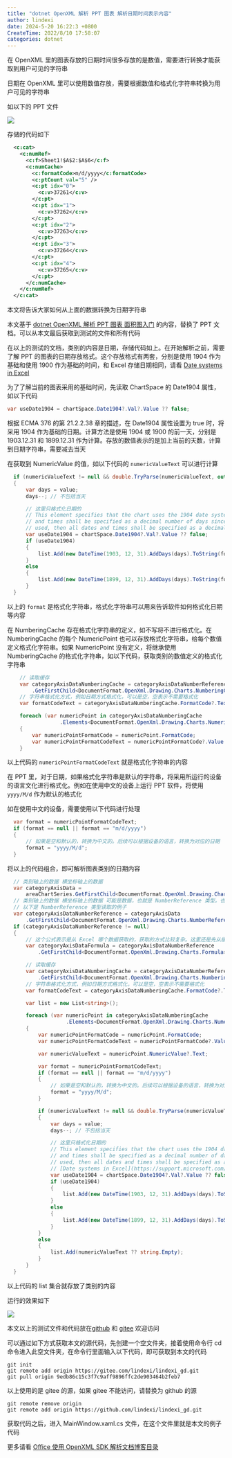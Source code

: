 ```yaml
---
title: "dotnet OpenXML 解析 PPT 图表 解析日期时间表示内容"
author: lindexi
date: 2024-5-20 16:22:3 +0800
CreateTime: 2022/8/10 17:58:07
categories: dotnet
---
```


在 OpenXML 里的图表存放的日期时间很多存放的是数值，需要进行转换才能获取到用户可见的字符串

<!--more-->


<!-- CreateTime:2022/8/10 17:58:07 -->

<!-- 发布 -->

日期在 OpenXML 里可以使用数值存放，需要根据数值和格式化字符串转换为用户可见的字符串

如以下的 PPT 文件

<!-- ![](image/dotnet OpenXML 解析 PPT 图表 解析日期时间表示内容/dotnet OpenXML 解析 PPT 图表 解析日期时间表示内容0.png) -->

![](http://image.acmx.xyz/lindexi%2F20228101758163271.jpg)

存储的代码如下

```xml
  <c:cat>
    <c:numRef>
      <c:f>Sheet1!$A$2:$A$6</c:f>
      <c:numCache>
        <c:formatCode>m/d/yyyy</c:formatCode>
        <c:ptCount val="5" />
        <c:pt idx="0">
          <c:v>37261</c:v>
        </c:pt>
        <c:pt idx="1">
          <c:v>37262</c:v>
        </c:pt>
        <c:pt idx="2">
          <c:v>37263</c:v>
        </c:pt>
        <c:pt idx="3">
          <c:v>37264</c:v>
        </c:pt>
        <c:pt idx="4">
          <c:v>37265</c:v>
        </c:pt>
      </c:numCache>
    </c:numRef>
  </c:cat>
```

本文将告诉大家如何从上面的数据转换为日期字符串

本文基于 [dotnet OpenXML 解析 PPT 图表 面积图入门](https://blog.lindexi.com/post/dotnet-OpenXML-%E8%A7%A3%E6%9E%90-PPT-%E5%9B%BE%E8%A1%A8-%E9%9D%A2%E7%A7%AF%E5%9B%BE%E5%85%A5%E9%97%A8.html ) 的内容，替换了 PPT 文档。可以从本文最后获取到测试的文件和所有代码

在以上的测试的文档，类别的内容是日期，存储代码如上。在开始解析之前，需要了解 PPT 的图表的日期存放格式。这个存放格式有两套，分别是使用 1904 作为基础和使用 1900 作为基础的时间，和 Excel 存储日期相同，请看 [Date systems in Excel](https://support.microsoft.com/en-us/office/date-systems-in-excel-e7fe7167-48a9-4b96-bb53-5612a800b487 )

为了了解当前的图表采用的基础时间，先读取 ChartSpace 的 Date1904 属性，如以下代码

```csharp
var useDate1904 = chartSpace.Date1904?.Val?.Value ?? false;
```

根据 ECMA 376 的第 21.2.2.38 章的描述，在 Date1904 属性设置为 true 时，将采用 1904 作为基础的日期。计算方法是使用 1904 或 1900 的前一天，分别是 1903.12.31 和 1899.12.31 作为计算。存放的数值表示的是加上当前的天数，计算到日期字符串，需要减去当天

在获取到 NumericValue 的值，如以下代码的 `numericValueText` 可以进行计算

```csharp
  if (numericValueText != null && double.TryParse(numericValueText, out var value))
  {
      var days = value;
      days--; // 不包括当天

      // 这里只格式化日期的
      // This element specifies that the chart uses the 1904 date system. If the 1904 date system is used, then all dates
      // and times shall be specified as a decimal number of days since Dec. 31, 1903. If the 1904 date system is not
      // used, then all dates and times shall be specified as a decimal number of days since Dec. 31, 1899.
      var useDate1904 = chartSpace.Date1904?.Val?.Value ?? false;
      if (useDate1904)
      {
          list.Add(new DateTime(1903, 12, 31).AddDays(days).ToString(format));
      }
      else
      {
          list.Add(new DateTime(1899, 12, 31).AddDays(days).ToString(format));
      }
  }
```

以上的 `format` 是格式化字符串，格式化字符串可以用来告诉软件如何格式化日期等内容

在 NumberingCache 存在格式化字符串的定义，如不写将不进行格式化。在 NumberingCache 的每个 NumericPoint 也可以存放格式化字符串，给每个数值定义格式化字符串。如果 NumericPoint 没有定义，将继承使用 NumberingCache 的格式化字符串，如以下代码，获取类别的数值定义的格式化字符串

```csharp
    // 读取缓存
    var categoryAxisDataNumberingCache = categoryAxisDataNumberReference
        .GetFirstChild<DocumentFormat.OpenXml.Drawing.Charts.NumberingCache>()!;
    // 字符串格式化方式，例如日期方式格式化，可以是空，空表示不需要格式化
    var formatCodeText = categoryAxisDataNumberingCache.FormatCode?.Text;

    foreach (var numericPoint in categoryAxisDataNumberingCache
                 .Elements<DocumentFormat.OpenXml.Drawing.Charts.NumericPoint>())
    {
        var numericPointFormatCode = numericPoint.FormatCode;
        var numericPointFormatCodeText = numericPointFormatCode?.Value ?? formatCodeText;
    }
```

以上代码的 `numericPointFormatCodeText` 就是格式化字符串的内容

在 PPT 里，对于日期，如果格式化字符串是默认的字符串，将采用所运行的设备的语言文化进行格式化。例如在使用中文的设备上运行 PPT 软件，将使用 `yyyy/M/d` 作为默认的格式化

如在使用中文的设备，需要使用以下代码进行处理

```csharp
  var format = numericPointFormatCodeText;
  if (format == null || format == "m/d/yyyy")
  {
      // 如果是空和默认的，转换为中文的。后续可以根据设备的语言，转换为对应的日期
      format = "yyyy/M/d";
  }
```

将以上的代码组合，即可解析图表类别的日期内容

```csharp
  // 类别轴上的数据 横坐标轴上的数据
  var categoryAxisData =
      areaChartSeries.GetFirstChild<DocumentFormat.OpenXml.Drawing.Charts.CategoryAxisData>()!;
  // 类别轴上的数据 横坐标轴上的数据 可能是数据，也就是 NumberReference 类型。也可能是字符串，也就是 StringReference 类型。这份课件里面，存放的是 NumberReference 类型，以下代码只演示采用 NumberReference 类型的读取方式，还请在具体项目，自行判断
  // 以下是 NumberReference 类型读取的例子
  var categoryAxisDataNumberReference = categoryAxisData
      .GetFirstChild<DocumentFormat.OpenXml.Drawing.Charts.NumberReference>();
  if (categoryAxisDataNumberReference != null)
  {
      // 这个公式表示是从 Excel 哪个数据获取的，获取的方式比较复杂。这里还是先从缓存获取
      var categoryAxisDataFormula = categoryAxisDataNumberReference
          .GetFirstChild<DocumentFormat.OpenXml.Drawing.Charts.Formula>();

      // 读取缓存
      var categoryAxisDataNumberingCache = categoryAxisDataNumberReference
          .GetFirstChild<DocumentFormat.OpenXml.Drawing.Charts.NumberingCache>()!;
      // 字符串格式化方式，例如日期方式格式化，可以是空，空表示不需要格式化
      var formatCodeText = categoryAxisDataNumberingCache.FormatCode?.Text;

      var list = new List<string>();

      foreach (var numericPoint in categoryAxisDataNumberingCache
                   .Elements<DocumentFormat.OpenXml.Drawing.Charts.NumericPoint>())
      {
          var numericPointFormatCode = numericPoint.FormatCode;
          var numericPointFormatCodeText = numericPointFormatCode?.Value ?? formatCodeText;

          var numericValueText = numericPoint.NumericValue?.Text;

          var format = numericPointFormatCodeText;
          if (format == null || format == "m/d/yyyy")
          {
              // 如果是空和默认的，转换为中文的。后续可以根据设备的语言，转换为对应的日期
              format = "yyyy/M/d";
          }

          if (numericValueText != null && double.TryParse(numericValueText, out var value))
          {
              var days = value;
              days--; // 不包括当天

              // 这里只格式化日期的
              // This element specifies that the chart uses the 1904 date system. If the 1904 date system is used, then all dates
              // and times shall be specified as a decimal number of days since Dec. 31, 1903. If the 1904 date system is not
              // used, then all dates and times shall be specified as a decimal number of days since Dec. 31, 1899.
              // [Date systems in Excel](https://support.microsoft.com/en-us/office/date-systems-in-excel-e7fe7167-48a9-4b96-bb53-5612a800b487 )
              var useDate1904 = chartSpace.Date1904?.Val?.Value ?? false;
              if (useDate1904)
              {
                  list.Add(new DateTime(1903, 12, 31).AddDays(days).ToString(format));
              }
              else
              {
                  list.Add(new DateTime(1899, 12, 31).AddDays(days).ToString(format));
              }
          }
          else
          {
              list.Add(numericValueText ?? string.Empty);
          }
      }
  }
```

以上代码的 list 集合就存放了类别的内容

运行的效果如下

<!-- ![](image/dotnet OpenXML 解析 PPT 图表 解析日期时间表示内容/dotnet OpenXML 解析 PPT 图表 解析日期时间表示内容1.png) -->

![](http://image.acmx.xyz/lindexi%2F2022810181627672.jpg)

本文以上的测试文件和代码放在[github](https://github.com/lindexi/lindexi_gd/tree/9edb86c15c3f7c9aff9896ffc2de903464b2feb7/Pptx) 和 [gitee](https://gitee.com/lindexi/lindexi_gd/tree/9edb86c15c3f7c9aff9896ffc2de903464b2feb7/Pptx) 欢迎访问

可以通过如下方式获取本文的源代码，先创建一个空文件夹，接着使用命令行 cd 命令进入此空文件夹，在命令行里面输入以下代码，即可获取到本文的代码

```
git init
git remote add origin https://gitee.com/lindexi/lindexi_gd.git
git pull origin 9edb86c15c3f7c9aff9896ffc2de903464b2feb7
```

以上使用的是 gitee 的源，如果 gitee 不能访问，请替换为 github 的源

```
git remote remove origin
git remote add origin https://github.com/lindexi/lindexi_gd.git
```

获取代码之后，进入 MainWindow.xaml.cs 文件，在这个文件里就是本文的例子代码

更多请看 [Office 使用 OpenXML SDK 解析文档博客目录](https://blog.lindexi.com/post/Office-%E4%BD%BF%E7%94%A8-OpenXML-SDK-%E8%A7%A3%E6%9E%90%E6%96%87%E6%A1%A3%E5%8D%9A%E5%AE%A2%E7%9B%AE%E5%BD%95.html )
